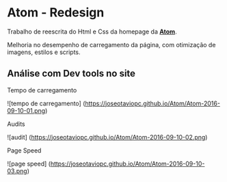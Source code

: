 # Atom - Redesign
Trabalho de reescrita do Html e Css da homepage da [**Atom**](http://www.atomeducacional.com.br).

Melhoria no desempenho de carregamento da página, com otimização de imagens, estilos e scripts.
## Análise com Dev tools no site
Tempo de carregamento

![tempo de carregamento]
(https://joseotaviopc.github.io/Atom/Atom-2016-09-10-01.png)

Audits

![audit]
(https://joseotaviopc.github.io/Atom/Atom-2016-09-10-02.png)

Page Speed

![page speed]
(https://joseotaviopc.github.io/Atom/Atom-2016-09-10-03.png)
